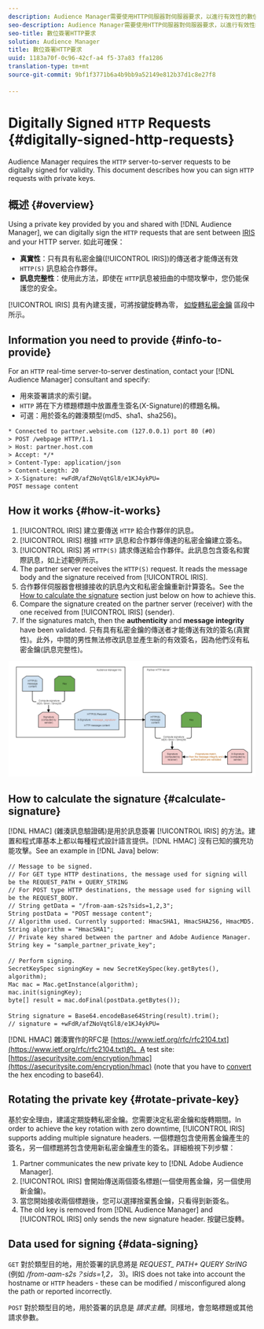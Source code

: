 ```yaml
---
description: Audience Manager需要使用HTTP伺服器對伺服器要求，以進行有效性的數位簽署。本文件說明如何使用私密金鑰簽署HTTP請求。
seo-description: Audience Manager需要使用HTTP伺服器對伺服器要求，以進行有效性的數位簽署。本文件說明如何使用私密金鑰簽署HTTP請求。
seo-title: 數位簽署HTTP要求
solution: Audience Manager
title: 數位簽署HTTP要求
uuid: 1183a70f-0c96-42cf-a4 f5-37a83 ffa1286
translation-type: tm+mt
source-git-commit: 9bf1f3771b6a4b9bb9a52149e812b37d1c8e27f8

---
```



# Digitally Signed `HTTP` Requests {#digitally-signed-http-requests}

Audience Manager requires the `HTTP` server-to-server requests to be digitally signed for validity. This document describes how you can sign `HTTP` requests with private keys.

## 概述 {#overview}

<!-- digitally_signed_http_requests.xml -->

Using a private key provided by you and shared with [!DNL Audience Manager], we can digitally sign the `HTTP` requests that are sent between [IRIS](../../../reference/system-components/components-data-action.md#iris) and your HTTP server. 如此可確保：

* **真實性**：只有具有私密金鑰([!UICONTROL IRIS])的傳送者才能傳送有效 `HTTP(S)` 訊息給合作夥伴。
* **訊息完整性**：使用此方法，即使在 `HTTP`訊息被扭曲的中間攻擊中，您仍能保護您的安全。

[!UICONTROL IRIS] 具有內建支援，可將按鍵旋轉為零， [如旋轉私密金鑰](../../../integration/receiving-audience-data/real-time-outbound-transfers/digitally-signed-http-requests.md#rotate-private-key) 區段中所示。

## Information you need to provide {#info-to-provide}

For an `HTTP` real-time server-to-server destination, contact your [!DNL Audience Manager] consultant and specify:

* 用來簽署請求的索引鍵。
* `HTTP` 將在下方標題標題中放置產生簽名(X-Signature)的標題名稱。
* 可選：用於簽名的雜湊類型(md5、sha1、sha256)。

```
* Connected to partner.website.com (127.0.0.1) port 80 (#0)
> POST /webpage HTTP/1.1
> Host: partner.host.com
> Accept: */*
> Content-Type: application/json
> Content-Length: 20
> X-Signature: +wFdR/afZNoVqtGl8/e1KJ4ykPU=
POST message content
```

## How it works {#how-it-works}

1. [!UICONTROL IRIS] 建立要傳送 `HTTP` 給合作夥伴的訊息。
1. [!UICONTROL IRIS] 根據 `HTTP` 訊息和合作夥伴傳達的私密金鑰建立簽名。
1. [!UICONTROL IRIS] 將 `HTTP(S)` 請求傳送給合作夥伴。此訊息包含簽名和實際訊息，如上述範例所示。
1. The partner server receives the `HTTP(S)` request. It reads the message body and the signature received from [!UICONTROL IRIS].
1. 合作夥伴伺服器會根據接收的訊息內文和私密金鑰重新計算簽名。See the [How to calculate the signature](../../../integration/receiving-audience-data/real-time-outbound-transfers/digitally-signed-http-requests.md#calculate-signature) section just below on how to achieve this.
1. Compare the signature created on the partner server (receiver) with the one received from [!UICONTROL IRIS] (sender).
1. If the signatures match, then the **authenticity** and **message integrity** have been validated. 只有具有私密金鑰的傳送者才能傳送有效的簽名(真實性)。此外，中間的男性無法修改訊息並產生新的有效簽名，因為他們沒有私密金鑰(訊息完整性)。

![](assets/iris-digitally-sign-http-request.png)

## How to calculate the signature {#calculate-signature}

[!DNL HMAC] (雜湊訊息驗證碼)是用於訊息簽署 [!UICONTROL IRIS] 的方法。建置和程式庫基本上都以每種程式設計語言提供。[!DNL HMAC] 沒有已知的擴充功能攻擊。See an example in [!DNL Java] below:

```
// Message to be signed.
// For GET type HTTP destinations, the message used for signing will be the REQUEST_PATH + QUERY_STRING
// For POST type HTTP destinations, the message used for signing will be the REQUEST_BODY.
// String getData = "/from-aam-s2s?sids=1,2,3";
String postData = "POST message content";
// Algorithm used. Currently supported: HmacSHA1, HmacSHA256, HmacMD5.
String algorithm = "HmacSHA1";
// Private key shared between the partner and Adobe Audience Manager.
String key = "sample_partner_private_key";
  
// Perform signing.
SecretKeySpec signingKey = new SecretKeySpec(key.getBytes(), algorithm);
Mac mac = Mac.getInstance(algorithm);
mac.init(signingKey);
byte[] result = mac.doFinal(postData.getBytes());
  
String signature = Base64.encodeBase64String(result).trim(); 
// signature = +wFdR/afZNoVqtGl8/e1KJ4ykPU=
```

[!DNL HMAC] 雜湊實作的RFC是 [https://www.ietf.org/rfc/rfc2104.txt](https://www.ietf.org/rfc/rfc2104.txt)的。A test site: [https://asecuritysite.com/encryption/hmac](https://asecuritysite.com/encryption/hmac) (note that you have to [convert](https://tomeko.net/online_tools/hex_to_base64.php?lang=en) the hex encoding to base64).

## Rotating the private key {#rotate-private-key}

基於安全理由，建議定期旋轉私密金鑰。您需要決定私密金鑰和旋轉期間。In order to achieve the key rotation with zero downtime, [!UICONTROL IRIS] supports adding multiple signature headers. 一個標題包含使用舊金鑰產生的簽名，另一個標題將包含使用新私密金鑰產生的簽名。詳細檢視下列步驟：

1. Partner communicates the new private key to [!DNL Adobe Audience Manager].
1. [!UICONTROL IRIS] 會開始傳送兩個簽名標題(一個使用舊金鑰，另一個使用新金鑰)。
1. 當您開始接收兩個標題後，您可以選擇捨棄舊金鑰，只看得到新簽名。
1. The old key is removed from [!DNL Audience Manager] and [!UICONTROL IRIS] only sends the new signature header. 按鍵已旋轉。

## Data used for signing {#data-signing}

`GET` 對於類型目的地，用於簽署的訊息將是 *REQUEST_ PATH+ QUERY StrING* (例如 */from-aam-s2s？sids=1,2，* 3)。IRIS does not take into account the hostname or `HTTP` headers - these can be modified / misconfigured along the path or reported incorrectly.

`POST` 對於類型目的地，用於簽署的訊息是 *請求主體*。同樣地，會忽略標題或其他請求參數。
